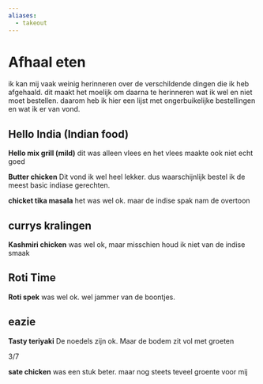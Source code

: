 ```yaml
---
aliases:
  - takeout
---
```


# Afhaal eten

ik kan mij vaak weinig herinneren over de verschildende dingen die ik heb afgehaald.
dit maakt het moelijk om daarna te herinneren wat ik wel en niet moet bestellen.
daarom heb ik hier een lijst met ongerbuikelijke bestellingen en wat ik er van vond.

## Hello India (Indian food)

**Hello mix grill (mild)**
dit was alleen vlees en het vlees maakte ook niet echt goed

**Butter chicken**
Dit vond ik wel heel lekker. dus waarschijnlijk bestel ik de meest basic indiase gerechten.

**chicket tika masala**
het was wel ok. maar de indise spak nam de overtoon

## currys kralingen

**Kashmiri chicken**
was wel ok, maar misschien houd ik niet van de indise smaak

## Roti Time

**Roti spek**
was wel ok. wel jammer van de boontjes.

## eazie

**Tasty teriyaki**
De noedels zijn ok. Maar de bodem zit vol met groeten

3/7

**sate chicken**
was een stuk beter. maar nog steets teveel groente voor mij
